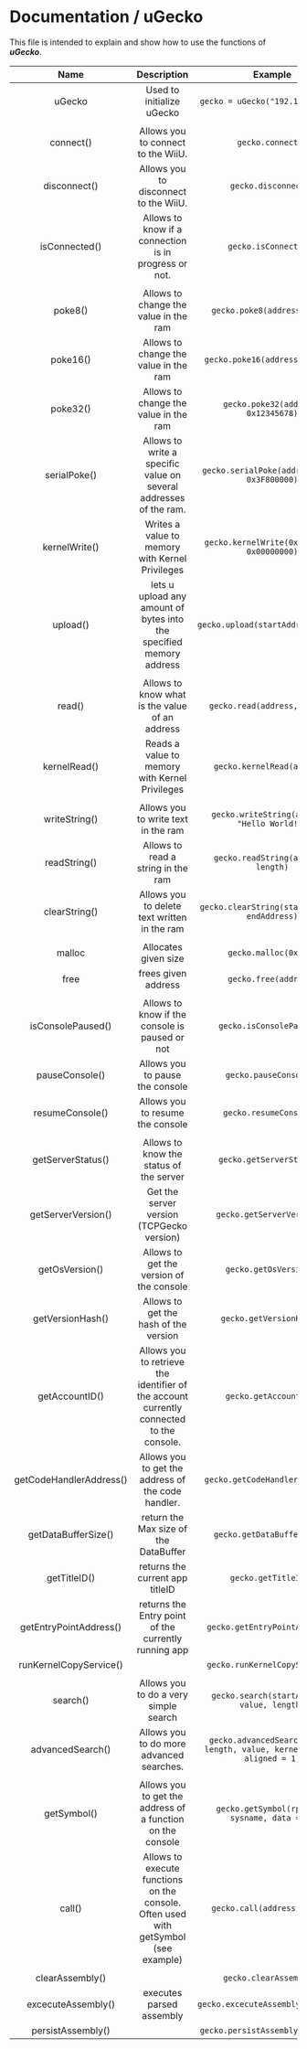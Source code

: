 # Documentation / uGecko
This file is intended to explain and show how to use the functions of ___uGecko___.

| Name 	| Description 	| Example 	| Return |
|:----:	|:-----------:	|:-------:	| :------:|
|uGecko| Used to initialize uGecko | `gecko = uGecko("192.168.1.102")` | None
||||
|connect()|Allows you to connect to the WiiU.| `gecko.connect()`| None
|disconnect()|Allows you to disconnect to the WiiU.| `gecko.disconnect()`| None
|isConnected()|Allows to know if a connection is in progress or not.| `gecko.isConnected()`| Boolean
||||
|poke8() |Allows to change the value in the ram|`gecko.poke8(address, 0x12)`| None
|poke16()|Allows to change the value in the ram|`gecko.poke16(address, 0x1234)`| None
|poke32()|Allows to change the value in the ram|`gecko.poke32(address, 0x12345678)`| None
|serialPoke()|Allows to write a specific value on several addresses of the ram.|`gecko.serialPoke(addressTable, 0x3F800000)`| None
|kernelWrite()| Writes a value to memory with Kernel Privileges | `gecko.kernelWrite(0x10000000, 0x00000000)`| None
|upload()| lets u upload any amount of bytes into the specified memory address | `gecko.upload(startAddress, data)`| None
||||
|read()| Allows to know what is the value of an address | `gecko.read(address, length)` | Bytearray
|kernelRead()| Reads a value to memory with Kernel Privileges | `gecko.kernelRead(address)`| Int
||||
|writeString()| Allows you to write text in the ram | `gecko.writeString(address, "Hello World!")` | None
|readString() | Allows to read a string in the ram | `gecko.readString(address, length)` | String(UTF-8)
|clearString()| Allows you to delete text written in the ram | `gecko.clearString(startAddress, endAddress)` | None
||||
| malloc | Allocates given size | `gecko.malloc(0x100)` | Int
| free | frees given address | `gecko.free(address)` | None
||||
|isConsolePaused()|Allows to know if the console is paused or not|`gecko.isConsolePaused()`| Boolean
|pauseConsole()| Allows you to pause the console | `gecko.pauseConsole()` | None
|resumeConsole()| Allows you to resume the console  | `gecko.resumeConsole()`| None
||||
|getServerStatus()| Allows to know the status of the server | `gecko.getServerStatus()`| Int (0 or 1)
|getServerVersion()| Get the server version (TCPGecko version) | `gecko.getServerVersion()`|  String
|getOsVersion()| Allows to get the version of the console | `gecko.getOsVersion()`| Int
|getVersionHash()| Allows to get the hash of the version | `gecko.getVersionHash()`| Int
|getAccountID()| Allows you to retrieve the identifier of the account currently connected to the console. | `gecko.getAccountID()`| String
|getCodeHandlerAddress()| Allows you to get the address of the code handler. | `gecko.getCodeHandlerAddress()`| Int
|getDataBufferSize()| return the Max size of the DataBuffer | `gecko.getDataBufferSize()`| Int
|getTitleID()| returns the current app titleID | `gecko.getTitleID()`| Int
|getEntryPointAddress()| returns the Entry point of the currently running app | `gecko.getEntryPointAddress()`| Int
|runKernelCopyService()| | `gecko.runKernelCopyService()`| None
||||
|search()| Allows you to do a very simple search | `gecko.search(startAddress, value, length)`| Int
|advancedSearch()| Allows you to do more advanced searches. | `gecko.advancedSearch(start, length, value, kernel, limit, aligned = 1)`| Int Array
||||
|getSymbol()| Allows you to get the address of a function on the console | `gecko.getSymbol(rplname, sysname, data = 0)`| Int (function pointer/function address)
|call()| Allows to execute functions on the console. Often used with getSymbol (see example) | `gecko.call(address, *args)`|  It all depends on the function executed
||||
|clearAssembly()| | `gecko.clearAssembly()`| None
|excecuteAssembly()| executes parsed assembly | `gecko.excecuteAssembly(assembly)`| None
|persistAssembly()| | `gecko.persistAssembly(assembly)`| None
